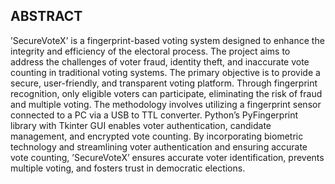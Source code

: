 ## ABSTRACT

’SecureVoteX’ is a fingerprint-based voting system designed to enhance the integrity and efficiency of the electoral process. The project aims to address the challenges of voter fraud, identity theft, and inaccurate vote counting in traditional voting systems. The primary objective is to provide a secure, user-friendly, and transparent voting platform. Through fingerprint recognition, only eligible voters can participate, eliminating the risk of fraud and multiple voting. The methodology involves utilizing a fingerprint sensor connected to a PC via a USB to TTL converter. Python’s PyFingerprint library with Tkinter GUI enables voter authentication, candidate management, and encrypted vote counting. By incorporating biometric technology and streamlining voter authentication and ensuring accurate vote counting, ’SecureVoteX’ ensures accurate voter identification, prevents multiple voting, and fosters trust in democratic elections.
